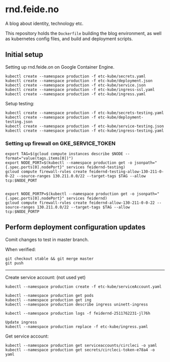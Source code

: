 # rnd.feide.no

A blog about identity, technology etc.

This repository holds the `Dockerfile` building the blog environment, as well as kubernetes config files, and build and deployment scripts.

## Initial setup

Setting up rnd.feide.on on Google Container Engine.

```
kubectl create --namespace production -f etc-kube/secrets.yaml
kubectl create --namespace production -f etc-kube/deployment.json
kubectl create --namespace production -f etc-kube/service.json
kubectl create --namespace production -f etc-kube/ingress-ssl.yaml
kubectl create --namespace production -f etc-kube/ingress.yaml
```


Setup testing:

```
kubectl create --namespace production -f etc-kube/secrets-testing.yaml
kubectl create --namespace production -f etc-kube/deployment-testing.json
kubectl create --namespace production -f etc-kube/service-testing.json
kubectl create --namespace production -f etc-kube/ingress-testing.yaml
```

### Setting up firewall on GKE_SERVICE_TOKEN

```
export TAG=$(gcloud compute instances describe $NODE --format="value(tags.items[0])")
export NODE_PORT=$(kubectl --namespace production get -o jsonpath="{.spec.ports[0].nodePort}" services feidernd-testing)
gcloud compute firewall-rules create feidernd-testing-allow-130-211-0-0-22 --source-ranges 130.211.0.0/22 --target-tags $TAG --allow tcp:$NODE_PORT


export NODE_PORTP=$(kubectl --namespace production get -o jsonpath="{.spec.ports[0].nodePort}" services feidernd)
gcloud compute firewall-rules create feidernd-allow-130-211-0-0-22 --source-ranges 130.211.0.0/22 --target-tags $TAG --allow tcp:$NODE_PORTP
```


## Perform deployment configuration updates

Comit changes to test in master branch.

When verified:

```
git checkout stable && git merge master
git push
```

----


Create service account: (not used yet)
```
kubectl --namespace production create -f etc-kube/serviceAccount.yaml
```


```
kubectl --namespace production get pods
kubectl --namespace production get ing
kubectl --namespace production describe ingress uninett-ingress

kubectl --namespace production logs -f feidernd-2511762231-jl76h

Update ingress
kubectl --namespace production replace -f etc-kube/ingress.yaml
```


Get service account:

```
kubectl --namespace production get serviceaccounts/circleci -o yaml
kubectl --namespace production get secrets/circleci-token-e78a4 -o yaml
```
